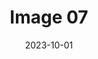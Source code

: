 ---
title: 'Image 07'
description: 'A picture is worth a thousand words, but an image is more than that.'
date: 2023-10-01
media: 'repair01.jpg'
weight: 10
---